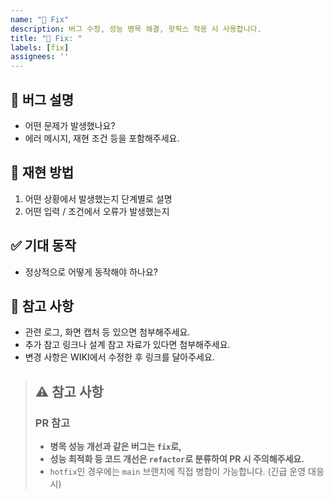 ```yaml
---
name: "🐛 Fix"
description: 버그 수정, 성능 병목 해결, 핫픽스 적용 시 사용합니다.
title: "🐛 Fix: "
labels: [fix]
assignees: ''
---
```


## 🐞 버그 설명

- 어떤 문제가 발생했나요?
- 에러 메시지, 재현 조건 등을 포함해주세요.

## 🧪 재현 방법

1. 어떤 상황에서 발생했는지 단계별로 설명
2. 어떤 입력 / 조건에서 오류가 발생했는지

## ✅ 기대 동작

- 정상적으로 어떻게 동작해야 하나요?

## 📎 참고 사항

- 관련 로그, 화면 캡처 등 있으면 첨부해주세요.
- 추가 참고 링크나 설계 참고 자료가 있다면 첨부해주세요.
- 변경 사항은 WIKI에서 수정한 후 링크를 달아주세요.

> ## ⚠️ 참고 사항
> ### PR  참고
> - **병목 성능 개선과 같은 버그는 `fix`로,**
> - **성능 최적화 등 코드 개선은 `refactor`로 분류하여 PR 시 주의해주세요.**
> - `hotfix`인 경우에는 `main` 브랜치에 직접 병합이 가능합니다. (긴급 운영 대응 시)

